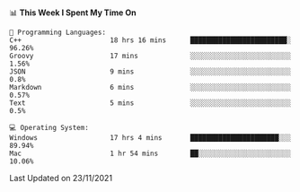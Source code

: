 
<!--START_SECTION:waka-->
📊 **This Week I Spent My Time On** 

```text
💬 Programming Languages: 
C++                      18 hrs 16 mins      ████████████████████████░   96.26% 
Groovy                   17 mins             ░░░░░░░░░░░░░░░░░░░░░░░░░   1.56% 
JSON                     9 mins              ░░░░░░░░░░░░░░░░░░░░░░░░░   0.8% 
Markdown                 6 mins              ░░░░░░░░░░░░░░░░░░░░░░░░░   0.57% 
Text                     5 mins              ░░░░░░░░░░░░░░░░░░░░░░░░░   0.5%

💻 Operating System: 
Windows                  17 hrs 4 mins       ██████████████████████░░░   89.94% 
Mac                      1 hr 54 mins        ██░░░░░░░░░░░░░░░░░░░░░░░   10.06%

```


 Last Updated on 23/11/2021
<!--END_SECTION:waka-->
